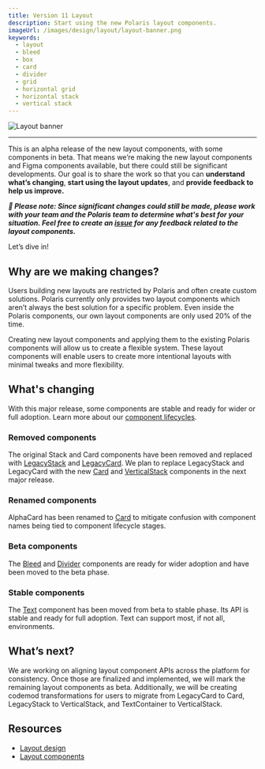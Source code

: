 ```yaml
---
title: Version 11 Layout
description: Start using the new Polaris layout components.
imageUrl: /images/design/layout/layout-banner.png
keywords:
  - layout
  - bleed
  - box
  - card
  - divider
  - grid
  - horizontal grid
  - horizontal stack
  - vertical stack
---
```


![Layout banner](/images/design/layout/layout-banner.png)

---

This is an alpha release of the new layout components, with some components in beta. That means we’re making the new layout components and Figma components available, but there could still be significant developments. Our goal is to share the work so that you can **understand what’s changing**, **start using the layout updates**, and **provide feedback to help us improve.**

**_🚧 Please note: Since significant changes could still be made, please work with your team and the Polaris team to determine what's best for your situation. Feel free to create an [issue](https://github.com/Shopify/polaris/issues/new?assignees=&labels=%F0%9F%90%9BBug%2C+untriaged&template=ISSUE.md) for any feedback related to the layout components._**

Let’s dive in!

## Why are we making changes?

Users building new layouts are restricted by Polaris and often create custom solutions. Polaris currently only provides two layout components which aren’t always the best solution for a specific problem. Even inside the Polaris components, our own layout components are only used 20% of the time.

Creating new layout components and applying them to the existing Polaris components will allow us to create a flexible system. These layout components will enable users to create more intentional layouts with minimal tweaks and more flexibility.

## What's changing

With this major release, some components are stable and ready for wider or full adoption. Learn more about our [component lifecycles](https://polaris.shopify.com/getting-started/components-lifecycle).

### Removed components

The original Stack and Card components have been removed and replaced with [LegacyStack](https://polaris.shopify.com/components/layout-and-structure/legacy-stack) and [LegacyCard](https://polaris.shopify.com/components/layout-and-structure/legacy-card). We plan to replace LegacyStack and LegacyCard with the new [Card](https://polaris.shopify.com/components/layout-and-structure/card) and [VerticalStack](https://polaris.shopify.com/components/layout-and-structure/vertical-stack) components in the next major release.

### Renamed components

AlphaCard has been renamed to [Card](https://polaris.shopify.com/components/layout-and-structure/card) to mitigate confusion with component names being tied to component lifecycle stages.

### Beta components

The [Bleed](https://polaris.shopify.com/components/layout-and-structure/bleed) and [Divider](https://polaris.shopify.com/components/layout-and-structure/divider) components are ready for wider adoption and have been moved to the beta phase.

### Stable components

The [Text](https://polaris.shopify.com/components/typography/text) component has been moved from beta to stable phase. Its API is stable and ready for full adoption. Text can support most, if not all, environments.

## What’s next?

We are working on aligning layout component APIs across the platform for consistency. Once those are finalized and implemented, we will mark the remaining layout components as beta. Additionally, we will be creating codemod transformations for users to migrate from LegacyCard to Card, LegacyStack to VerticalStack, and TextContainer to VerticalStack.

## Resources

- [Layout design](https://polaris.shopify.com/design/layout)
- [Layout components](https://polaris.shopify.com/components/layout-and-structure)
